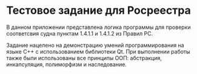# Тестовое задание для Росреестра

В данном приложении представлена логика программы для проверки соответсвия судна пунктам 1.4.1.1 и 1.4.1.2 из Правил РС.

Задание нацелено на демонстрацию умений программирования на языке C++ с использованием библиотеки Qt. При выполнении работы также были использованы все принципы ООП: абстракция, инкапсуляция, полиморфизм и наследование.